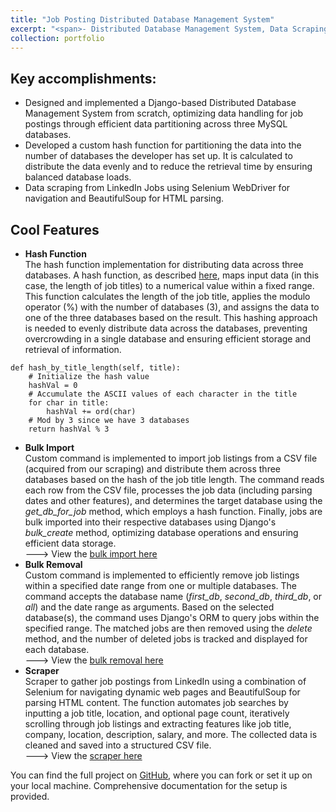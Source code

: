 ```yaml
---
title: "Job Posting Distributed Database Management System"
excerpt: "<span>- Distributed Database Management System, Data Scraping, Custom Hash Partitioning</span><br/>- Python, Django, MySQL, Selenium WebDriver, BeautifulSoup<br/><br/>Developed a Django-based Distributed Database Management System for job postings from scratch, utilizing a custom hash function to partition data across 3 MySQL databases. The dataset was obtained by scraping LinkedIn Jobs using Selenium WebDriver for automated navigation and BeautifulSoup for HTML parsing.<br/><br/><img src='/images/django.PNG'>"
collection: portfolio
---
```


Key accomplishments:
---
- Designed and implemented a Django-based Distributed Database Management System from scratch, optimizing data handling for job postings through efficient data partitioning across three MySQL databases.
- Developed a custom hash function for partitioning the data into the number of databases the developer has set up. It is calculated to distribute the data evenly and to reduce the retrieval time by ensuring balanced database loads.
- Data scraping from LinkedIn Jobs using Selenium WebDriver for navigation and BeautifulSoup for HTML parsing.

Cool Features
---
- **Hash Function**  
The hash function implementation for distributing data across three databases. A hash function, as described <a href="https://pages.cs.wisc.edu/~siff/CS367/Notes/hash.html" target="_blank">here</a>, maps input data (in this case, the length of job titles) to a numerical value within a fixed range. This function calculates the length of the job title, applies the modulo operator (%) with the number of databases (3), and assigns the data to one of the three databases based on the result. This hashing approach is needed to evenly distribute data across the databases, preventing overcrowding in a single database and ensuring efficient storage and retrieval of information.  
```
def hash_by_title_length(self, title):
    # Initialize the hash value
    hashVal = 0
    # Accumulate the ASCII values of each character in the title
    for char in title:
        hashVal += ord(char)
    # Mod by 3 since we have 3 databases
    return hashVal % 3
```
- **Bulk Import**  
Custom command is implemented to import job listings from a CSV file (acquired from our scraping) and distribute them across three databases based on the hash of the job title length. The command reads each row from the CSV file, processes the job data (including parsing dates and other features), and determines the target database using the *get_db_for_job* method, which employs a hash function. Finally, jobs are bulk imported into their respective databases using Django's *bulk_create* method, optimizing database operations and ensuring efficient data storage.  
---> View the <a href="https://github.com/kikossik/Job-Posting-Distributed-Database-Management-System/blob/main/django_project/blog/management/commands/import_jobs.py" target="_blank">bulk import here</a>  
- **Bulk Removal**  
Custom command is implemented to efficiently remove job listings within a specified date range from one or multiple databases. The command accepts the database name (*first_db*, *second_db*, *third_db*, or *all*) and the date range as arguments. Based on the selected database(s), the command uses Django's ORM to query jobs within the specified range. The matched jobs are then removed using the *delete* method, and the number of deleted jobs is tracked and displayed for each database.  
---> View the <a href="https://github.com/kikossik/Job-Posting-Distributed-Database-Management-System/blob/main/django_project/blog/management/commands/remove_jobs.py" target="_blank">bulk removal here</a>  
- **Scraper**  
Scraper to gather job postings from LinkedIn using a combination of Selenium for navigating dynamic web pages and BeautifulSoup for parsing HTML content. The function automates job searches by inputting a job title, location, and optional page count, iteratively scrolling through job listings and extracting features like job title, company, location, description, salary, and more. The collected data is cleaned and saved into a structured CSV file.  
---> View the <a href="https://github.com/kikossik/Job-Posting-Distributed-Database-Management-System/blob/main/linkedin_scrape.py" target="_blank">scraper here</a>  


You can find the full project on <a href="https://github.com/kikossik/Job-Posting-Distributed-Database-Management-System" target="_blank">GitHub</a>, where you can fork or set it up on your local machine. Comprehensive documentation for the setup is provided.